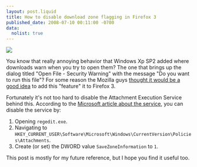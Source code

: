 ```yaml
---
layout: post.liquid
title: How to disable download zone flagging in Firefox 3
published_date: 2008-07-10 00:11:00 -0700
data:
  nolist: true
---
```


![](/images/FlaggedDownload.png)

You know that really annoying behavior that Windows Xp SP2 added where downloads warn when you try to open them?  The one that brings up the dialog titled "Open File - Security Warning" with the message "Do you want to run this file"?  For some reason the Mozilla guys <a href="https://bugzilla.mozilla.org/show_bug.cgi?id=236771">thought it would be a good idea</a> to add this "feature" it to Firefox 3.

Fortunately it's not too hard to disable the Attachment Execution Service behind this.  According to the <a href="https://support.microsoft.com/kb/883260">Microsoft article about the service</a>, you can disable the service by:

<ol>
<li>Opening <code>regedit.exe</code>.</li>
<li>Navigating to <code>HKEY_CURRENT_USER\Software\Microsoft\Windows\CurrentVersion\Policies\Attachments</code>.</li>
<li>Create (or set) the DWORD value <code>SaveZoneInformation</code> to <code>1</code>.</li>
</ol>

This post is mostly for my future reference, but I hope you find it useful too.
